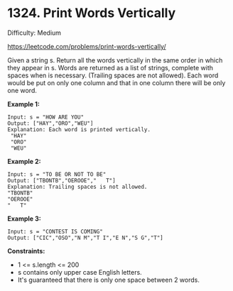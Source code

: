 # 1324. Print Words Vertically

Difficulty: Medium

https://leetcode.com/problems/print-words-vertically/

Given a string s. Return all the words vertically in the same order in which they appear in s.
Words are returned as a list of strings, complete with spaces when is necessary. (Trailing spaces are not allowed).
Each word would be put on only one column and that in one column there will be only one word.

**Example 1:**
```
Input: s = "HOW ARE YOU"
Output: ["HAY","ORO","WEU"]
Explanation: Each word is printed vertically. 
 "HAY"
 "ORO"
 "WEU"
```

**Example 2:**
```
Input: s = "TO BE OR NOT TO BE"
Output: ["TBONTB","OEROOE","   T"]
Explanation: Trailing spaces is not allowed. 
"TBONTB"
"OEROOE"
"   T"
```

**Example 3:**
```
Input: s = "CONTEST IS COMING"
Output: ["CIC","OSO","N M","T I","E N","S G","T"]
```

**Constraints:**

* 1 <= s.length <= 200
* s contains only upper case English letters.
* It's guaranteed that there is only one space between 2 words.
